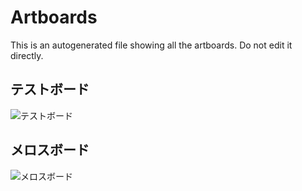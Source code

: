 # Artboards

This is an autogenerated file showing all the artboards. Do not edit it directly.

## テストボード

![テストボード](./.exportedArtboards/merosu/%E3%83%86%E3%82%B9%E3%83%88%E3%83%9B%E3%82%99%E3%83%BC%E3%83%88%E3%82%99.png)


## メロスボード

![メロスボード](./.exportedArtboards/merosu/%E3%83%A1%E3%83%AD%E3%82%B9%E3%83%9B%E3%82%99%E3%83%BC%E3%83%88%E3%82%99.png)

